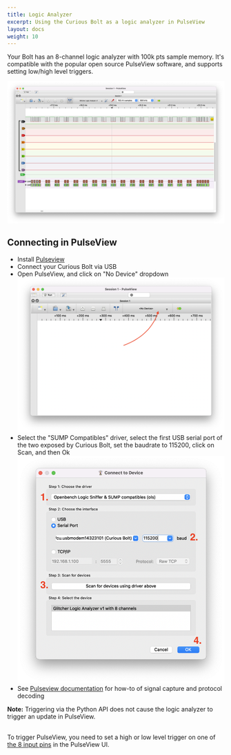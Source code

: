 ```yaml
---
title: Logic Analyzer
excerpt: Using the Curious Bolt as a logic analyzer in PulseView
layout: docs
weight: 10
---
```


Your Bolt has an 8-channel logic analyzer with 100k pts sample memory. It's compatible with the popular open source PulseView software, and supports setting low/high level triggers.

![A screenshot of PulseView being used with Curious Bolt](/images/pulseview.png)

## Connecting in PulseView
- Install [Pulseview](https://sigrok.org/wiki/Downloads)
- Connect your Curious Bolt via USB
- Open PulseView, and click on "No Device" dropdown
![](/images/pulseview_connect1.png)
- Select the "SUMP Compatibles" driver, select the first USB serial port of the two exposed by Curious Bolt, set the baudrate to 115200, click on Scan, and then Ok
![](/images/pulseview_connect2.png)
- See [Pulseview documentation](https://www.sigrok.org/doc/pulseview/0.4.1/manual.html) for how-to of signal capture and protocol decoding

<div class="info">
<strong>Note:</strong>
Triggering via the Python API does not cause the logic analyzer to trigger an update in PulseView.<br><br>

To trigger PulseView, you need to set a high or low level trigger on one of <a href="../pinout">the 8 input pins</a> in the PulseView UI.
</div>